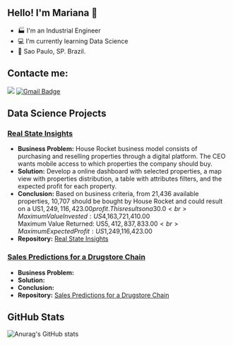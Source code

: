 ## Hello! I'm Mariana 👋

- 🏭 I'm an Industrial Engineer
- 💻 I’m currently learning Data Science
- 📍 Sao Paulo, SP. Brazil.

## Contacte me:
[<img src="https://img.shields.io/badge/linkedin-%230077B5.svg?&style=for-the-badge&logo=linkedin&logoColor=white" />](https://www.linkedin.com/in/marianaborgal/)
[![Gmail Badge](https://img.shields.io/badge/Gmail-D14836?style=for-the-badge&logo=gmail&logoColor=white&link=mailto:mariana.albor@gmail.com)](mailto:mariana.albor@gmail.com)

## Data Science Projects

### [Real State Insights](https://github.com/marianaborgal/P001_RealState_Insights)
* **Business Problem:** House Rocket business model consists of purchasing and reselling properties through a digital platform. The CEO wants mobile access to which properties the company should buy.
* **Solution:** Develop a online dashboard with selected properties, a map view with properties distribution, a table with attributes filters, and the expected profit for each property.
* **Conclusion:** Based on business criteria, from 21,436 available properties, 10,707 should be bought by House Rocket and could result on a US$1,249,116,423.00 profit. This results on a 30.0 % gross revenue.
<br>Maximum Value Invested: US$4,163,721,410.00<br>
Maximum Value Returned: US$5,412,837,833.00<br>
Maximum Expected Profit: US$1,249,116,423.00<br>
* **Repository:** [Real State Insights](https://github.com/marianaborgal/P001_RealState_Insights)

### [Sales Predictions for a Drugstore Chain](https://github.com/marianaborgal/P002_Sales_Predictions)
* **Business Problem:** 
* **Solution:**
* **Conclusion:** 
* **Repository:** [Sales Predictions for a Drugstore Chain](https://github.com/marianaborgal/P002_Sales_Predictions)



## GitHub Stats
![Anurag's GitHub stats](https://github-readme-stats.vercel.app/api?username=marianaborgal&show_icons=true)






<!--

## Languages and Tools
[![Top Langs](https://github-readme-stats.vercel.app/api/top-langs/?username=anuraghazra)](https://github.com/anuraghazra/github-readme-stats)
-->
